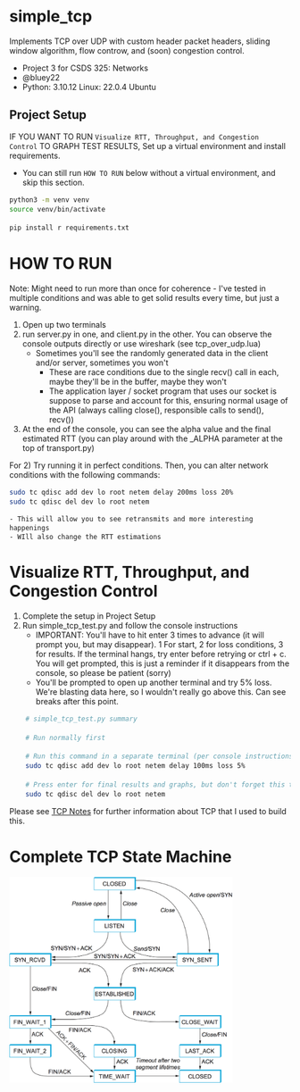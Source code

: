 # simple_tcp
Implements TCP over UDP with custom header packet headers, sliding window algorithm, flow controw, and (soon) congestion control.

- Project 3 for CSDS 325: Networks
- @bluey22
- Python: 3.10.12 Linux: 22.0.4 Ubuntu

## Project Setup
IF YOU WANT TO RUN `Visualize RTT, Throughput, and Congestion Control` TO GRAPH TEST RESULTS, Set up a virtual environment and install requirements.
- You can still run `HOW TO RUN` below without a virtual environment, and skip this section.
```bash
python3 -m venv venv
source venv/bin/activate

pip install r requirements.txt
```

# HOW TO RUN
Note: Might need to run more than once for coherence - I've tested in multiple conditions and was able to get solid results every time, but just a warning.
1) Open up two terminals
2) run server.py in one, and client.py in the other. You can observe the console outputs directly or use wireshark (see tcp_over_udp.lua)
    - Sometimes you'll see the randomly generated data in the client and/or server, sometimes you won't
        - These are race conditions due to the single recv() call in each, maybe they'll be in the buffer, maybe they won't
        - The application layer / socket program that uses our socket is suppose to parse and account for this, ensuring normal
            usage of the API (always calling close(), responsible calls to send(), recv())
3) At the end of the console, you can see the alpha value and the final estimated RTT (you can play around with the _ALPHA parameter at the top of transport.py)

For 2) Try running it in perfect conditions. Then, you can alter network conditions with the following commands:
```bash
sudo tc qdisc add dev lo root netem delay 200ms loss 20%
sudo tc qdisc del dev lo root netem
```
    - This will allow you to see retransmits and more interesting happenings
    - WIll also change the RTT estimations

# Visualize RTT, Throughput, and Congestion Control
1) Complete the setup in Project Setup
2) Run simple_tcp_test.py and follow the console instructions
    - IMPORTANT: You'll have to hit enter 3 times to advance (it will prompt you, but may disappear). 1 For start, 2 for loss conditions, 3 for results. If the terminal hangs, try enter before retrying or ctrl + c. You will get prompted, this is just a reminder if it disappears from the console, so please be patient (sorry)
    - You'll be prompted to open up another terminal and try 5% loss. We're blasting data here, so I wouldn't really go above this. Can see breaks after this point.
```bash
    # simple_tcp_test.py summary

    # Run normally first

    # Run this command in a separate terminal (per console instructions)
    sudo tc qdisc add dev lo root netem delay 100ms loss 5%

    # Press enter for final results and graphs, but don't forget this to get normal network conditions back
    sudo tc qdisc del dev lo root netem
```

Please see [TCP Notes](tcp_notes.md) for further information about TCP that I used to build this.

# Complete TCP State Machine
<img src="./images/tcp_state_diagram.png" alt="TCP State Diagram" width="400"/>


